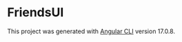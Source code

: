 # FriendsUI

This project was generated with [Angular CLI](https://github.com/angular/angular-cli) version 17.0.8.


